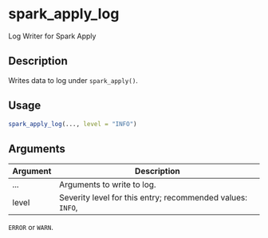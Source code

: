 # spark_apply_log


Log Writer for Spark Apply




## Description

Writes data to log under ``spark_apply()``.





## Usage
```r
spark_apply_log(..., level = "INFO")
```




## Arguments


Argument      |Description
------------- |----------------
... | Arguments to write to log.
level | Severity level for this entry; recommended values: ``INFO``,
``ERROR`` or ``WARN``.






